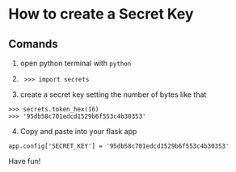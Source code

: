 # How to create a Secret Key

## Comands
01. open python terminal with ```python```

02. ``` >>> import secrets```
03. create a secret key setting the number of bytes like that
```
>>> secrets.token_hex(16)
>>> '95db58c701edcd1529b6f553c4b30353'
```
4. Copy and paste into your flask app
```
app.config['SECRET_KEY'] = '95db58c701edcd1529b6f553c4b30353'
```

Have fun!
